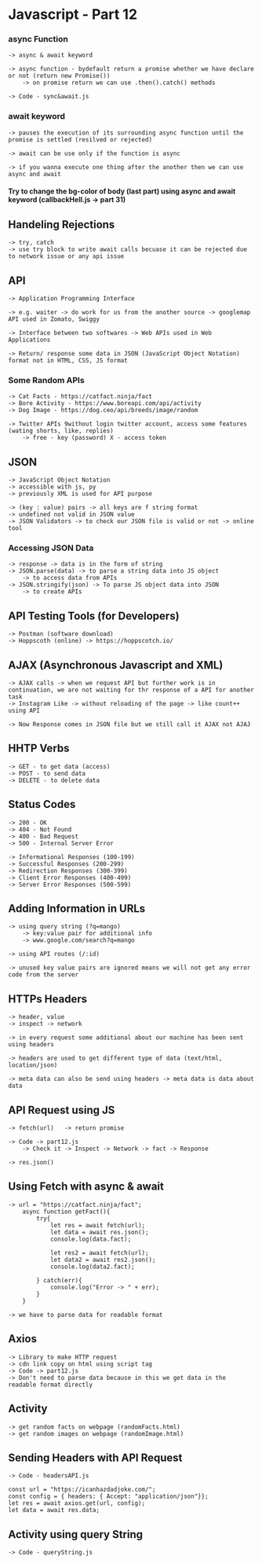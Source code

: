 # Javascript - Part 12

### async Function
    -> async & await keyword

    -> async function - bydefault return a promise whether we have declare or not (return new Promise())
        -> on promise return we can use .then().catch() methods

    -> Code - sync&await.js

### await keyword
    -> pauses the execution of its surrounding async function until the promise is settled (resilved or rejected)

    -> await can be use only if the function is async

    -> if you wanna execute one thing after the another then we can use async and await

#### Try to change the bg-color of body (last part) using async and await keyword (callbackHell.js -> part 31)

## Handeling Rejections 
    -> try, catch
    -> use try block to write await calls becuase it can be rejected due to network issue or any api issue


## API
    -> Application Programming Interface

    -> e.g. waiter -> do work for us from the another source -> googlemap API used in Zomato, Swiggy

    -> Interface between two softwares -> Web APIs used in Web Applications
    
    -> Return/ response some data in JSON (JavaScript Object Notation) format not in HTML, CSS, JS format

### Some Random APIs
    -> Cat Facts - https://catfact.ninja/fact
    -> Bore Activity - https://www.boreapi.com/api/activity
    -> Dog Image - https://dog.ceo/api/breeds/image/random

    -> Twitter APIs 9without login twitter account, access some features (wating shorts, like, replies)
        -> free - key (password) X - access token

## JSON
    -> JavaScript Object Notation
    -> accessible with js, py
    -> previously XML is used for API purpose

    -> (key : value) pairs -> all keys are f string format
    -> undefined not valid in JSON value
    -> JSON Validators -> to check our JSON file is valid or not -> online tool

### Accessing JSON Data
    -> response -> data is in the form of string
    -> JSON.parse(data) -> to parse a string data into JS object
        -> to access data from APIs
    -> JSON.stringify(json) -> To parse JS object data into JSON
        -> to create APIs

## API Testing Tools (for Developers)
    -> Postman (software download)
    -> Hoppscoth (online) -> https://hoppscotch.io/

## AJAX (Asynchronous Javascript and XML)
    -> AJAX calls -> when we request API but further work is in continuation, we are not waiting for thr response of a API for another task
    -> Instagram Like -> without reloading of the page -> like count++ using API

    -> Now Response comes in JSON file but we still call it AJAX not AJAJ

## HHTP Verbs
    -> GET - to get data (access)
    -> POST - to send data
    -> DELETE - to delete data

## Status Codes
    -> 200 - OK
    -> 404 - Not Found
    -> 400 - Bad Request
    -> 500 - Internal Server Error

    -> Informational Responses (100-199)
    -> Successful Responses (200-299)
    -> Redirection Responses (300-399)
    -> Client Error Responses (400-499)
    -> Server Error Responses (500-599)

## Adding Information in URLs
    -> using query string (?q=mango)
        -> key:value pair for additional info
        -> www.google.com/search?q=mango

    -> using API routes (/:id)

    -> unused key value pairs are ignored means we will not get any error code from the server

## HTTPs Headers
    -> header, value
    -> inspect -> network

    -> in every request some additional about our machine has been sent using headers

    -> headers are used to get different type of data (text/html, location/json)

    -> meta data can also be send using headers -> meta data is data about data

## API Request using JS
    -> fetch(url)   -> return promise

    -> Code -> part12.js 
        -> Check it -> Inspect -> Network -> fact -> Response

    -> res.json()

## Using Fetch with async & await
    -> url = "https://catfact.ninja/fact";
        async function getFact(){
            try{
                let res = await fetch(url);
                let data = await res.json();
                console.log(data.fact);

                let res2 = await fetch(url);
                let data2 = await res2.json();
                console.log(data2.fact);

            } catch(err){
                console.log("Error -> " + err);
            }
        }

    -> we have to parse data for readable format

## Axios 
    -> Library to make HTTP request
    -> cdn link copy on html using script tag
    -> Code -> part12.js
    -> Don't need to parse data because in this we get data in the readable format directly

## Activity 
    -> get random facts on webpage (randomFacts.html)
    -> get random images on webpage (randomImage.html)

## Sending Headers with API Request
    -> Code - headersAPI.js

    const url = "https://icanhazdadjoke.com/";
    const config = { headers: { Accept: "application/json"}};
    let res = await axios.get(url, config);
    let data = await res.data;

## Activity using query String
    -> Code - queryString.js